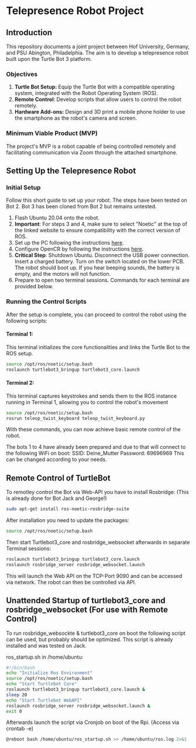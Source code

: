 # Telepresence Robot Project
## Introduction
This repository documents a joint project between Hof University, Germany, and PSU Abington, Philadelphia. The aim is to develop a telepresence robot built upon the Turtle Bot 3 platform.

### Objectives
1. **Turtle Bot Setup:** Equip the Turtle Bot with a compatible operating system, integrated with the Robot Operating System (ROS).
2. **Remote Control**: Develop scripts that allow users to control the robot remotely.
3. **Hardware Add-ons:** Design and 3D print a mobile phone holder to use the smartphone as the robot's camera and screen.
### Minimum Viable Product (MVP)
The project's MVP is a robot capable of being controlled remotely and facilitating communication via Zoom through the attached smartphone.


## Setting Up the Telepresence Robot

### Initial Setup

Follow this short guide to set up your robot. The steps have been tested on Bot 2. Bot 3 has been cloned from Bot 2 but remains untested.

1. Flash Ubuntu 20.04 onto the robot.
2. **Important**: For steps 3 and 4, make sure to select "Noetic" at the top of the linked website to ensure compatibility with the correct version of ROS.
3. Set up the PC following the instructions [here](https://emanual.robotis.com/docs/en/platform/turtlebot3/quick-start/#pc-setup).
4. Configure OpenCR by following the instructions [here](https://emanual.robotis.com/docs/en/platform/turtlebot3/opencr_setup/#opencr-setup).
5. **Critical Step**: Shutdown Ubuntu. Disconnect the USB power connection. Insert a charged battery. Turn on the switch located on the lower PCB. The robot should boot up. If you hear beeping sounds, the battery is empty, and the motors will not function.
6. Prepare to open two terminal sessions. Commands for each terminal are provided below.

### Running the Control Scripts

After the setup is complete, you can proceed to control the robot using the following scripts:

#### Terminal 1:
This terminal initializes the core functionalities and links the Turtle Bot to the ROS setup.
```bash
source /opt/ros/noetic/setup.bash
roslaunch turtlebot3_bringup turtlebot3_core.launch
```
#### Terminal 2:
This terminal captures keystrokes and sends them to the ROS instance running in Terminal 1, allowing you to control the robot's movement

```bash
source /opt/ros/noetic/setup.bash
rosrun teleop_twist_keyboard teleop_twist_keyboard.py
```

With these commands, you can now achieve basic remote control of the robot.

The bots 1 to 4 have already been prepared and due to that will connect to the following WiFi on boot:
SSID: Deine_Mutter
Password: 69696969
This can be changed according to your needs.


## Remote Control of TurtleBot
To remotley control the Bot via Web-API you have to install Rosbridge: (This is already done for Bot Jack and George!)
```bash
sudo apt-get install ros-noetic-rosbridge-suite
```

After installation you need to update the packages:
```bash
source /opt/ros/noetic/setup.bash
```

Then start Turtlebot3_core and rosbridge_websocket afterwards in separate Terminal sessions:
```bash
roslaunch turtlebot3_bringup turtlebot3_core.launch
roslaunch rosbridge_server rosbridge_websocket.launch
```

This will launch the Web API on the TCP-Port 9090 and can be accessed via network. The robot can then be controlled via API.

## Unattended Startup of turtlebot3_core and rosbridge_websocket (For use with Remote Control)
To run rosbridge_websockte & turtlebot3_core on boot the following script can be used, but probably should be optimized. This script is already installed and was tested on Jack.

ros_startup.sh in /home/ubuntu:
```bash
#!/bin/bash
echo "Initialize Ros Environment"
source /opt/ros/noetic/setup.bash
echo "Start Turtlebot Core" 
roslaunch turtlebot3_bringup turtlebot3_core.launch & 
sleep 20
echo "Start Turtlebot WebAPI"
roslaunch rosbridge_server rosbridge_websocket.launch &
exit 0
```

Afterwards launch the script via Cronjob on boot of the Rpi. (Access via crontab -e)
```bash
@reboot bash /home/ubuntu/ros_startup.sh >> /home/ubuntu/ros.log 2>&1
```


